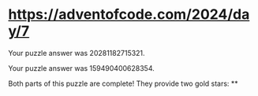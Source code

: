 # https://adventofcode.com/2024/day/7

Your puzzle answer was 20281182715321.

Your puzzle answer was 159490400628354.

Both parts of this puzzle are complete! They provide two gold stars: **

